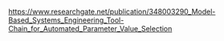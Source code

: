 https://www.researchgate.net/publication/348003290_Model-Based_Systems_Engineering_Tool-Chain_for_Automated_Parameter_Value_Selection